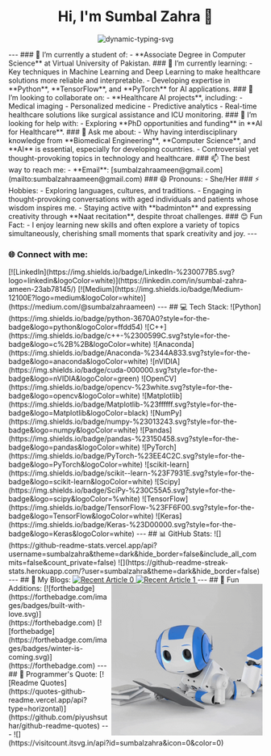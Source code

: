 <h1 align="center">Hi, I'm Sumbal Zahra 👋</h1>
<p align="center">
  <img src="https://readme-typing-svg.herokuapp.com?font=Ubuntu&color=FFFFFF&size=30&center=true&vCenter=true&width=700&lines=%F0%9F%8C%9F+Mesmerized+by+Power+of+Tech+for+Healthcare;🚀+Exploring+ML%2C+DL%2C+and+AI;👩‍💻+Student+Developer;🧩+Occasional+Competitive+Programmer;📚+Life-long+Learner;✈️+Waiting+to+Travel+the+World&duration=5000&pause=2000" alt="dynamic-typing-svg" />
</p>
---
### 🔭 I’m currently a student of:
- **Associate Degree in Computer Science** at Virtual University of Pakistan.
### 🌱 I’m currently learning:
- Key techniques in Machine Learning and Deep Learning to make healthcare solutions more reliable and interpretable. 
- Developing expertise in **Python**, **TensorFlow**, and **PyTorch** for AI applications.
### 👯 I’m looking to collaborate on:
- **Healthcare AI projects**, including:
  - Medical imaging
  - Personalized medicine
  - Predictive analytics
  - Real-time healthcare solutions like surgical assistance and ICU monitoring.
### 🤔 I’m looking for help with:
- Exploring **PhD opportunities and funding** in **AI for Healthcare**.
### 💬 Ask me about:
- Why having interdisciplinary knowledge from **Biomedical Engineering**, **Computer Science**, and **AI** is essential, especially for developing countries.
- Controversial yet thought-provoking topics in technology and healthcare.
### 📫 The best way to reach me:
- **Email**: [sumbalzahraameen@gmail.com](mailto:sumbalzahraameen@gmail.com)
### 😄 Pronouns:
- She/Her
### ⚡ Hobbies:
- Exploring languages, cultures, and traditions.
- Engaging in thought-provoking conversations with aged individuals and patients whose wisdom inspires me.
- Staying active with **badminton** and expressing creativity through **Naat recitation**, despite throat challenges.
### 😊 Fun Fact:
- I enjoy learning new skills and often explore a variety of topics simultaneously, cherishing small moments that spark creativity and joy.
---
<h3 align="left">🌐 Connect with me:</h3>
[![LinkedIn](https://img.shields.io/badge/LinkedIn-%230077B5.svg?logo=linkedin&logoColor=white)](https://linkedin.com/in/sumbal-zahra-ameen-23ab78145/) 
[![Medium](https://img.shields.io/badge/Medium-12100E?logo=medium&logoColor=white)](https://medium.com/@sumbalzahraameen)  
---
## 💻 Tech Stack:
![Python](https://img.shields.io/badge/python-3670A0?style=for-the-badge&logo=python&logoColor=ffdd54) 
![C++](https://img.shields.io/badge/c++-%2300599C.svg?style=for-the-badge&logo=c%2B%2B&logoColor=white) 
![Anaconda](https://img.shields.io/badge/Anaconda-%2344A833.svg?style=for-the-badge&logo=anaconda&logoColor=white) 
![nVIDIA](https://img.shields.io/badge/cuda-000000.svg?style=for-the-badge&logo=nVIDIA&logoColor=green) 
![OpenCV](https://img.shields.io/badge/opencv-%23white.svg?style=for-the-badge&logo=opencv&logoColor=white) 
![Matplotlib](https://img.shields.io/badge/Matplotlib-%23ffffff.svg?style=for-the-badge&logo=Matplotlib&logoColor=black) 
![NumPy](https://img.shields.io/badge/numpy-%23013243.svg?style=for-the-badge&logo=numpy&logoColor=white) 
![Pandas](https://img.shields.io/badge/pandas-%23150458.svg?style=for-the-badge&logo=pandas&logoColor=white) 
![PyTorch](https://img.shields.io/badge/PyTorch-%23EE4C2C.svg?style=for-the-badge&logo=PyTorch&logoColor=white) 
![scikit-learn](https://img.shields.io/badge/scikit--learn-%23F7931E.svg?style=for-the-badge&logo=scikit-learn&logoColor=white) 
![Scipy](https://img.shields.io/badge/SciPy-%230C55A5.svg?style=for-the-badge&logo=scipy&logoColor=%white) 
![TensorFlow](https://img.shields.io/badge/TensorFlow-%23FF6F00.svg?style=for-the-badge&logo=TensorFlow&logoColor=white) 
![Keras](https://img.shields.io/badge/Keras-%23D00000.svg?style=for-the-badge&logo=Keras&logoColor=white)
---
## 📊 GitHub Stats:
![](https://github-readme-stats.vercel.app/api?username=sumbalzahra&theme=dark&hide_border=false&include_all_commits=false&count_private=false)  
![](https://github-readme-streak-stats.herokuapp.com/?user=sumbalzahra&theme=dark&hide_border=false)  
---
## 📝 My Blogs:
<a target="_blank" href="https://sumbalzahraameen.medium.com/article-1-link">
  <img src="https://github-readme-medium-recent-article.vercel.app/medium/@sumbalzahraameen/0" alt="Recent Article 0" />
</a>
<a target="_blank" href="https://sumbalzahraameen.medium.com/article-2-link">
  <img src="https://github-readme-medium-recent-article.vercel.app/medium/@sumbalzahraameen/1" alt="Recent Article 1" />
</a>
---
## 🎉 Fun Additions:
<img align="right" src=".github/giphy.gif" alt="robot" height="300" width="300" />
[![forthebadge](https://forthebadge.com/images/badges/built-with-love.svg)](https://forthebadge.com)  
[![forthebadge](https://forthebadge.com/images/badges/winter-is-coming.svg)](https://forthebadge.com)  
---
## 💬 Programmer's Quote:
[![Readme Quotes](https://quotes-github-readme.vercel.app/api?type=horizontal)](https://github.com/piyushsuthar/github-readme-quotes)
---
![](https://visitcount.itsvg.in/api?id=sumbalzahra&icon=0&color=0)
